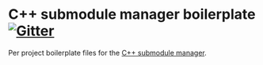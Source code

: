 # C++ submodule manager boilerplate [![Gitter](https://badges.gitter.im/cppsm/community.svg)](https://gitter.im/cppsm/community)

Per project boilerplate files for the
[C++ submodule manager](https://cppsm.github.io/).
